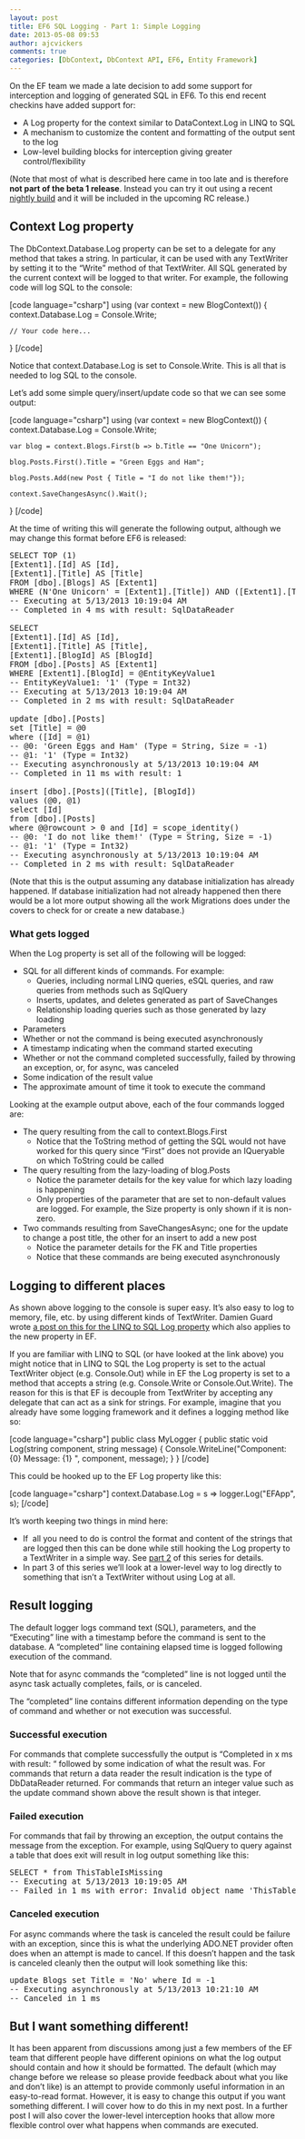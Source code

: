 ```yaml
---
layout: post
title: EF6 SQL Logging - Part 1: Simple Logging
date: 2013-05-08 09:53
author: ajcvickers
comments: true
categories: [DbContext, DbContext API, EF6, Entity Framework]
---
```

On the EF team we made a late decision to add some support for interception and logging of generated SQL in EF6. To this end recent checkins have added support for:
<ul>
	<li>A Log property for the context similar to DataContext.Log in LINQ to SQL</li>
	<li>A mechanism to customize the content and formatting of the output sent to the log</li>
	<li>Low-level building blocks for interception giving greater control/flexibility</li>
</ul>
(Note that most of what is described here came in too late and is therefore <strong>not part of the beta 1 release</strong>. Instead you can try it out using a recent <a href="https://entityframework.codeplex.com/wikipage?title=Nightly%20Builds">nightly build</a> and it will be included in the upcoming RC release.)


<h2>Context Log property</h2>
The DbContext.Database.Log property can be set to a delegate for any method that takes a string. In particular, it can be used with any TextWriter by setting it to the “Write” method of that TextWriter. All SQL generated by the current context will be logged to that writer. For example, the following code will log SQL to the console:

[code language="csharp"]
using (var context = new BlogContext())
{
    context.Database.Log = Console.Write;

    // Your code here...
}
[/code]


Notice that context.Database.Log is set to Console.Write. This is all that is needed to log SQL to the console.

Let’s add some simple query/insert/update code so that we can see some output:

[code language="csharp"]
using (var context = new BlogContext())
{
    context.Database.Log = Console.Write;

    var blog = context.Blogs.First(b => b.Title == "One Unicorn");

    blog.Posts.First().Title = "Green Eggs and Ham";

    blog.Posts.Add(new Post { Title = "I do not like them!"});

    context.SaveChangesAsync().Wait();
}
[/code]


At the time of writing this will generate the following output, although we may change this format before EF6 is released:
<pre>SELECT TOP (1)
[Extent1].[Id] AS [Id],
[Extent1].[Title] AS [Title]
FROM [dbo].[Blogs] AS [Extent1]
WHERE (N'One Unicorn' = [Extent1].[Title]) AND ([Extent1].[Title] IS NOT NULL)
-- Executing at 5/13/2013 10:19:04 AM
-- Completed in 4 ms with result: SqlDataReader

SELECT
[Extent1].[Id] AS [Id],
[Extent1].[Title] AS [Title],
[Extent1].[BlogId] AS [BlogId]
FROM [dbo].[Posts] AS [Extent1]
WHERE [Extent1].[BlogId] = @EntityKeyValue1
-- EntityKeyValue1: '1' (Type = Int32)
-- Executing at 5/13/2013 10:19:04 AM
-- Completed in 2 ms with result: SqlDataReader

update [dbo].[Posts]
set [Title] = @0
where ([Id] = @1)
-- @0: 'Green Eggs and Ham' (Type = String, Size = -1)
-- @1: '1' (Type = Int32)
-- Executing asynchronously at 5/13/2013 10:19:04 AM
-- Completed in 11 ms with result: 1

insert [dbo].[Posts]([Title], [BlogId])
values (@0, @1)
select [Id]
from [dbo].[Posts]
where @@rowcount > 0 and [Id] = scope_identity()
-- @0: 'I do not like them!' (Type = String, Size = -1)
-- @1: '1' (Type = Int32)
-- Executing asynchronously at 5/13/2013 10:19:04 AM
-- Completed in 2 ms with result: SqlDataReader</pre>
(Note that this is the output assuming any database initialization has already happened. If database initialization had not already happened then there would be a lot more output showing all the work Migrations does under the covers to check for or create a new database.)
<h3>What gets logged</h3>
When the Log property is set all of the following will be logged:
<ul>
	<li>SQL for all different kinds of commands. For example:
<ul>
	<li>Queries, including normal LINQ queries, eSQL queries, and raw queries from methods such as SqlQuery</li>
	<li>Inserts, updates, and deletes generated as part of SaveChanges</li>
	<li>Relationship loading queries such as those generated by lazy loading</li>
</ul>
</li>
	<li>Parameters</li>
	<li>Whether or not the command is being executed asynchronously</li>
	<li>A timestamp indicating when the command started executing</li>
	<li>Whether or not the command completed successfully, failed by throwing an exception, or, for async, was canceled</li>
	<li>Some indication of the result value</li>
	<li>The approximate amount of time it took to execute the command</li>
</ul>
Looking at the example output above, each of the four commands logged are:
<ul>
	<li>The query resulting from the call to context.Blogs.First
<ul>
	<li>Notice that the ToString method of getting the SQL would not have worked for this query since “First” does not provide an IQueryable on which ToString could be called</li>
</ul>
</li>
	<li>The query resulting from the lazy-loading of blog.Posts
<ul>
	<li>Notice the parameter details for the key value for which lazy loading is happening</li>
	<li>Only properties of the parameter that are set to non-default values are logged. For example, the Size property is only shown if it is non-zero.</li>
</ul>
</li>
	<li>Two commands resulting from SaveChangesAsync; one for the update to change a post title, the other for an insert to add a new post
<ul>
	<li>Notice the parameter details for the FK and Title properties</li>
	<li>Notice that these commands are being executed asynchronously</li>
</ul>
</li>
</ul>
<h2>Logging to different places</h2>
As shown above logging to the console is super easy. It’s also easy to log to memory, file, etc. by using different kinds of TextWriter. Damien Guard wrote <a href="http://damieng.com/blog/2008/07/30/linq-to-sql-log-to-debug-window-file-memory-or-multiple-writers">a post on this for the LINQ to SQL Log property</a> which also applies to the new property in EF.

If you are familiar with LINQ to SQL (or have looked at the link above) you might notice that in LINQ to SQL the Log property is set to the actual TextWriter object (e.g. Console.Out) while in EF the Log property is set to a method that accepts a string (e.g. Console.Write or Console.Out.Write). The reason for this is that EF is decouple from TextWriter by accepting any delegate that can act as a sink for strings. For example, imagine that you already have some logging framework and it defines a logging method like so:

[code language="csharp"]
public class MyLogger
{
    public static void Log(string component, string message)
    {
        Console.WriteLine("Component: {0} Message: {1} ", component, message);
    }
}
[/code]


This could be hooked up to the EF Log property like this:

[code language="csharp"]
context.Database.Log = s => logger.Log("EFApp", s);
[/code]


It’s worth keeping two things in mind here:
<ul>
	<li>If  all you need to do is control the format and content of the strings that are logged then this can be done while still hooking the Log property to a TextWriter in a simple way. See <a href="/2013/05/09/ef6-sql-logging-part-2-changing-the-contentformatting/">part 2</a> of this series for details.</li>
	<li>In part 3 of this series we’ll look at a lower-level way to log directly to something that isn’t a TextWriter without using Log at all.</li>
</ul>
<h2>Result logging</h2>
The default logger logs command text (SQL), parameters, and the “Executing” line with a timestamp before the command is sent to the database. A “completed” line containing elapsed time is logged following execution of the command.

Note that for async commands the “completed” line is not logged until the async task actually completes, fails, or is canceled.

The “completed” line contains different information depending on the type of command and whether or not execution was successful.
<h3>Successful execution</h3>
For commands that complete successfully the output is “Completed in x ms with result: “ followed by some indication of what the result was. For commands that return a data reader the result indication is the type of DbDataReader returned. For commands that return an integer value such as the update command shown above the result shown is that integer.
<h3>Failed execution</h3>
For commands that fail by throwing an exception, the output contains the message from the exception. For example, using SqlQuery to query against a table that does exit will result in log output something like this:
<pre>SELECT * from ThisTableIsMissing
-- Executing at 5/13/2013 10:19:05 AM
-- Failed in 1 ms with error: Invalid object name 'ThisTableIsMissing'.</pre>
<h3>Canceled execution</h3>
For async commands where the task is canceled the result could be failure with an exception, since this is what the underlying ADO.NET provider often does when an attempt is made to cancel. If this doesn’t happen and the task is canceled cleanly then the output will look something like this:
<pre>update Blogs set Title = 'No' where Id = -1
-- Executing asynchronously at 5/13/2013 10:21:10 AM
-- Canceled in 1 ms</pre>
<h2>But I want something different!</h2>
It has been apparent from discussions among just a few members of the EF team that different people have different opinions on what the log output should contain and how it should be formatted. The default (which may change before we release so please provide feedback about what you like and don’t like) is an attempt to provide commonly useful information in an easy-to-read format. However, it is easy to change this output if you want something different. I will cover how to do this in my next post. In a further post I will also cover the lower-level interception hooks that allow more flexible control over what happens when commands are executed.
